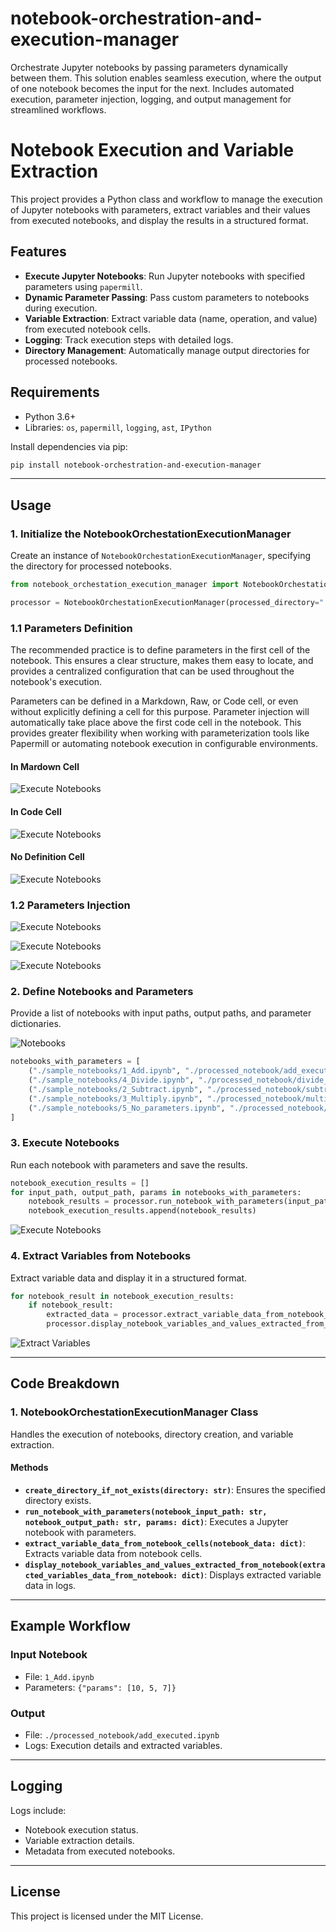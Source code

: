 # notebook-orchestration-and-execution-manager
Orchestrate Jupyter notebooks by passing parameters dynamically between them. This solution enables seamless execution, where the output of one notebook becomes the input for the next. Includes automated execution, parameter injection, logging, and output management for streamlined workflows.


# Notebook Execution and Variable Extraction

This project provides a Python class and workflow to manage the execution of Jupyter notebooks with parameters, extract variables and their values from executed notebooks, and display the results in a structured format.

## Features
- **Execute Jupyter Notebooks**: Run Jupyter notebooks with specified parameters using `papermill`.
- **Dynamic Parameter Passing**: Pass custom parameters to notebooks during execution.
- **Variable Extraction**: Extract variable data (name, operation, and value) from executed notebook cells.
- **Logging**: Track execution steps with detailed logs.
- **Directory Management**: Automatically manage output directories for processed notebooks.


## Requirements
- Python 3.6+
- Libraries: `os`, `papermill`, `logging`, `ast`, `IPython`

Install dependencies via pip:
```bash
pip install notebook-orchestration-and-execution-manager
```

---

## Usage

### 1. Initialize the NotebookOrchestationExecutionManager
Create an instance of `NotebookOrchestationExecutionManager`, specifying the directory for processed notebooks.

```python
from notebook_orchestation_execution_manager import NotebookOrchestationExecutionManager

processor = NotebookOrchestationExecutionManager(processed_directory="./processed_notebook")
```

### 1.1 Parameters Definition

The recommended practice is to define parameters in the first cell of the notebook. This ensures a clear structure, makes them easy to locate, and provides a centralized configuration that can be used throughout the notebook's execution.

Parameters can be defined in a Markdown, Raw, or Code cell, or even without explicitly defining a cell for this purpose. Parameter injection will automatically take place above the first code cell in the notebook. This provides greater flexibility when working with parameterization tools like Papermill or automating notebook execution in configurable environments.

#### In Mardown Cell
![Execute Notebooks](https://raw.githubusercontent.com/JorgeCardona/notebook-orchestration-and-execution-manager/refs/heads/main/images/orchestration_1.png)

#### In Code Cell
![Execute Notebooks](https://raw.githubusercontent.com/JorgeCardona/notebook-orchestration-and-execution-manager/refs/heads/main/images/orchestration_3.png)

#### No Definition Cell
![Execute Notebooks](https://raw.githubusercontent.com/JorgeCardona/notebook-orchestration-and-execution-manager/refs/heads/main/images/orchestration_5.png)


### 1.2 Parameters Injection
![Execute Notebooks](https://raw.githubusercontent.com/JorgeCardona/notebook-orchestration-and-execution-manager/refs/heads/main/images/orchestration_2.png)

![Execute Notebooks](https://raw.githubusercontent.com/JorgeCardona/notebook-orchestration-and-execution-manager/refs/heads/main/images/orchestration_4.png)

![Execute Notebooks](https://raw.githubusercontent.com/JorgeCardona/notebook-orchestration-and-execution-manager/refs/heads/main/images/orchestration_6.png)


### 2. Define Notebooks and Parameters
Provide a list of notebooks with input paths, output paths, and parameter dictionaries.

![Notebooks](https://raw.githubusercontent.com/JorgeCardona/notebook-orchestration-and-execution-manager/refs/heads/main/images/notebooks.png)

```python
notebooks_with_parameters = [
    ("./sample_notebooks/1_Add.ipynb", "./processed_notebook/add_executed.ipynb", {"params": [10, 5, 7]}),
    ("./sample_notebooks/4_Divide.ipynb", "./processed_notebook/divide_executed.ipynb", {"x": 20, "y": 0}),
    ("./sample_notebooks/2_Subtract.ipynb", "./processed_notebook/subtract_executed.ipynb", {"x": 10, "y": 3}),
    ("./sample_notebooks/3_Multiply.ipynb", "./processed_notebook/multiply_executed.ipynb", {"inject_values": {"x": [2, 3], "y": [4, 5]}}),
    ("./sample_notebooks/5_No_parameters.ipynb", "./processed_notebook/no_parameters_executed.ipynb", {"inject_values": {"x": [2, 3], "y": [4, 5]}}),
]
```

### 3. Execute Notebooks
Run each notebook with parameters and save the results.

```python
notebook_execution_results = []
for input_path, output_path, params in notebooks_with_parameters:
    notebook_results = processor.run_notebook_with_parameters(input_path, output_path, params)
    notebook_execution_results.append(notebook_results)
```
![Execute Notebooks](https://raw.githubusercontent.com/JorgeCardona/notebook-orchestration-and-execution-manager/refs/heads/main/images/pass_notebook_parameters.png)

### 4. Extract Variables from Notebooks
Extract variable data and display it in a structured format.

```python
for notebook_result in notebook_execution_results:
    if notebook_result:
        extracted_data = processor.extract_variable_data_from_notebook_cells(notebook_result)
        processor.display_notebook_variables_and_values_extracted_from_notebook(extracted_data)
```
![Extract Variables](https://raw.githubusercontent.com/JorgeCardona/notebook-orchestration-and-execution-manager/refs/heads/main/images/extract_notebook_variables.png)

---

## Code Breakdown

### 1. NotebookOrchestationExecutionManager Class
Handles the execution of notebooks, directory creation, and variable extraction.

#### Methods
- **`create_directory_if_not_exists(directory: str)`**: Ensures the specified directory exists.
- **`run_notebook_with_parameters(notebook_input_path: str, notebook_output_path: str, params: dict)`**: Executes a Jupyter notebook with parameters.
- **`extract_variable_data_from_notebook_cells(notebook_data: dict)`**: Extracts variable data from notebook cells.
- **`display_notebook_variables_and_values_extracted_from_notebook(extracted_variables_data_from_notebook: dict)`**: Displays extracted variable data in logs.

---

## Example Workflow

### Input Notebook
- File: `1_Add.ipynb`
- Parameters: `{"params": [10, 5, 7]}`

### Output
- File: `./processed_notebook/add_executed.ipynb`
- Logs: Execution details and extracted variables.

---

## Logging
Logs include:
- Notebook execution status.
- Variable extraction details.
- Metadata from executed notebooks.

---

## License
This project is licensed under the MIT License.
```